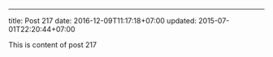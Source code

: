 ---
title: Post 217
date: 2016-12-09T11:17:18+07:00
updated: 2015-07-01T22:20:44+07:00

This is content of post 217